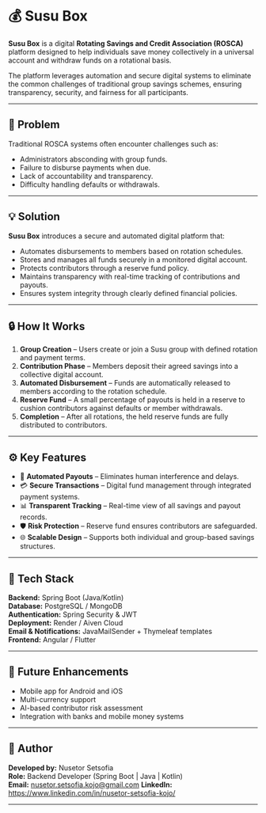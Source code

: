 # 💰 Susu Box

**Susu Box** is a digital **Rotating Savings and Credit Association (ROSCA)** platform designed to help individuals save money collectively in a universal account and withdraw funds on a rotational basis.  

The platform leverages automation and secure digital systems to eliminate the common challenges of traditional group savings schemes, ensuring transparency, security, and fairness for all participants.

---

## 🚩 Problem

Traditional ROSCA systems often encounter challenges such as:
- Administrators absconding with group funds.
- Failure to disburse payments when due.
- Lack of accountability and transparency.
- Difficulty handling defaults or withdrawals.

---

## 💡 Solution

**Susu Box** introduces a secure and automated digital platform that:
- Automates disbursements to members based on rotation schedules.
- Stores and manages all funds securely in a monitored digital account.
- Protects contributors through a reserve fund policy.
- Maintains transparency with real-time tracking of contributions and payouts.
- Ensures system integrity through clearly defined financial policies.

---

## 🔒 How It Works

1. **Group Creation** – Users create or join a Susu group with defined rotation and payment terms.  
2. **Contribution Phase** – Members deposit their agreed savings into a collective digital account.  
3. **Automated Disbursement** – Funds are automatically released to members according to the rotation schedule.  
4. **Reserve Fund** – A small percentage of payouts is held in a reserve to cushion contributors against defaults or member withdrawals.  
5. **Completion** – After all rotations, the held reserve funds are fully distributed to contributors.

---

## ⚙️ Key Features

- 🔐 **Automated Payouts** – Eliminates human interference and delays.  
- 💳 **Secure Transactions** – Digital fund management through integrated payment systems.  
- 📊 **Transparent Tracking** – Real-time view of all savings and payout records.  
- 🛡️ **Risk Protection** – Reserve fund ensures contributors are safeguarded.  
- 🌐 **Scalable Design** – Supports both individual and group-based savings structures.

---

## 🧰 Tech Stack

**Backend:** Spring Boot (Java/Kotlin)  
**Database:** PostgreSQL / MongoDB  
**Authentication:** Spring Security & JWT  
**Deployment:** Render / Aiven Cloud  
**Email & Notifications:** JavaMailSender + Thymeleaf templates  
**Frontend:** Angular / Flutter  

---

## 🚀 Future Enhancements

- Mobile app for Android and iOS  
- Multi-currency support  
- AI-based contributor risk assessment  
- Integration with banks and mobile money systems  

---

## 👤 Author

**Developed by:** Nusetor Setsofia  
**Role:** Backend Developer (Spring Boot | Java | Kotlin)  
**Email:** nusetor.setsofia.kojo@gmail.com 
**LinkedIn:** https://www.linkedin.com/in/nusetor-setsofia-kojo/

---
